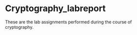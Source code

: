# Cryptography_labreport
These are the lab assignments performed  during the course of cryptography.


